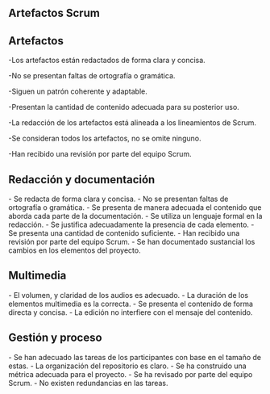 ## Artefactos Scrum
<!--stackedit_data:
eyJoaXN0b3J5IjpbLTU3ODU1MjkwMF19
-->
<h2>Artefactos</h2>
-Los artefactos están redactados de forma clara y concisa.

-No se presentan faltas de ortografía o gramática.

-Siguen un patrón coherente y adaptable.

-Presentan la cantidad de contenido adecuada para su posterior uso.

-La redacción de los artefactos está alineada a los lineamientos de Scrum. 

-Se consideran todos los artefactos, no se omite ninguno.

-Han recibido una revisión por parte del equipo Scrum.

<h2>Redacción y documentación</h2>
- Se redacta de forma clara y concisa.
- No se presentan faltas de ortografía o gramática.
- Se presenta de manera adecuada el contenido que aborda cada parte de la documentación.
- Se utiliza un lenguaje formal en la redacción.
- Se justifica adecuadamente la presencia de cada elemento.
- Se presenta una cantidad de contenido suficiente.
- Han recibido una revisión por parte del equipo Scrum.
- Se han documentado sustancial los cambios en los elementos del proyecto.

<h2>Multimedia</h2>
- El volumen, y claridad de los audios es adecuado.
- La duración de los elementos multimedia es la correcta.
- Se presenta el contenido de forma directa y concisa.
- La edición no interfiere con el mensaje del contenido.

<h2>Gestión y proceso</h2>
- Se han adecuado las tareas de los participantes con base en el tamaño de estas.
- La organización del repositorio es claro.
- Se ha construido una métrica adecuada para el proyecto.
- Se ha revisado por parte del equipo Scrum.
- No existen redundancias en las tareas.
